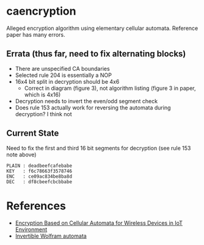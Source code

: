 # caencryption

Alleged encryption algorithm using elementary cellular automata. Reference paper has many errors.

## Errata (thus far, need to fix alternating blocks)

* There are unspecified CA boundaries
* Selected rule 204 is essentially a NOP
* 16x4 bit split in decryption should be 4x6
    * Correct in diagram (figure 3), not algorithm listing (figure 3 in paper, which is 4x16)
* Decryption needs to invert the even/odd segment check
* Does rule 153 actually work for reversing the automata during decryption? I think not

## Current State

Need to fix the first and third 16 bit segments for decryption (see rule 153 note above)

```
PLAIN : deadbeefcafebabe
KEY   : f6c78663f3578746
ENC   : ce09ac834be8ba8d
DEC   : df8cbeefcbcbbabe
```

# References

* [Encryption Based on Cellular Automata for Wireless Devices in IoT Environment](./19736.pdf)
* [Invertible Wolfram automata](https://cell-auto.com/inv_wolfram/)
